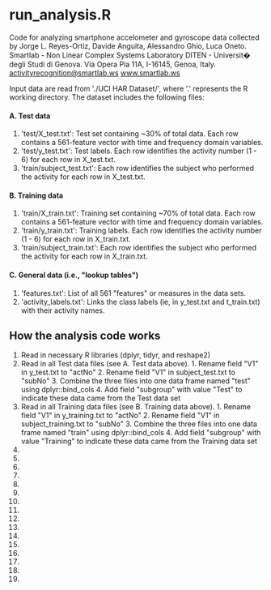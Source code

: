 # run_analysis.R

Code for analyzing smartphone accelometer and gyroscope data collected by
Jorge L. Reyes-Ortiz, Davide Anguita, Alessandro Ghio, Luca Oneto.
Smartlab - Non Linear Complex Systems Laboratory
DITEN - Universit� degli Studi di Genova.
Via Opera Pia 11A, I-16145, Genoa, Italy.
activityrecognition@smartlab.ws
www.smartlab.ws

Input data are read from './UCI HAR Dataset/', where '.' represents
the R working directory. The dataset includes the following files:

#### A. Test data
  1. 'test/X_test.txt': Test set containing ~30% of total data. Each row contains a 561-feature vector with time and frequency domain variables.
  1. 'test/y_test.txt': Test labels. Each row identifies the activity number (1 - 6) for each row in X_test.txt.
  1. 'train/subject_test.txt': Each row identifies the subject who performed the activity for each row in X_test.txt.

#### B. Training data
  1. 'train/X_train.txt': Training set containing ~70% of total data. Each row contains a 561-feature vector with time and frequency domain variables.
  1. 'train/y_train.txt': Training labels. Each row identifies the activity number (1 - 6) for each row in X_train.txt.
  1. 'train/subject_train.txt': Each row identifies the subject who performed the activity for each row in X_train.txt.

#### C. General data (i.e., "lookup tables")
  1. 'features.txt': List of all 561 "features" or measures in the data sets.
  1. 'activity_labels.txt': Links the class labels (ie, in y_test.txt and t_train.txt) with their activity names.

## How the analysis code works
  1. Read in necessary R libraries (dplyr, tidyr, and reshape2)
  1. Read in all Test data files (see A. Test data above).
    1. Rename field "V1" in y_test.txt to "actNo"
    2. Rename field "V1" in subject_test.txt to "subNo"
    3. Combine the three files into one data frame named "test" using dplyr::bind_cols
    4. Add field "subgroup" with value "Test" to indicate these data came from the Test data set
  1. Read in all Training data files (see B. Training data above).
    1. Rename field "V1" in y_training.txt to "actNo"
    2. Rename field "V1" in subject_training.txt to "subNo"
    3. Combine the three files into one data frame named "train" using dplyr::bind_cols
    4. Add field "subgroup" with value "Training" to indicate these data came from the Training data set
  1. 
  1. 
  1. 
  1. 
  1. 
  1. 
  1. 
  1. 
  1. 
  1. 
  1. 
  1. 
  1. 
  1. 
  1. 
  1. 
